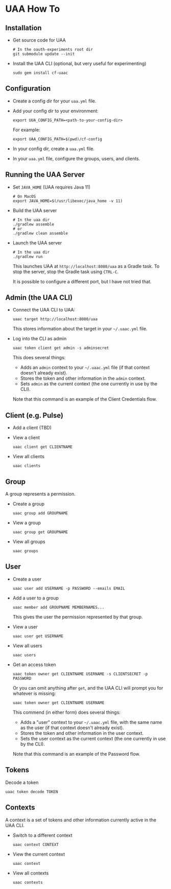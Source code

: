 # UAA How To

## Installation

- Get source code for UAA

      # In the oauth-experiments root dir
      git submodule update --init

- Install the UAA CLI (optional, but very useful for experimenting)

      sudo gem install cf-uaac

## Configuration

- Create a config dir for your `uaa.yml` file.

- Add your config dir to your environment:

      export UUA_CONFIG_PATH=<path-to-your-config-dir>

  For example:

      export UAA_CONFIG_PATH=$(pwd)/cf-config

- In your config dir, create a `uaa.yml` file.

- In your `uaa.yml` file, configure the groups, users, and clients.

## Running the UAA Server

- Set `JAVA_HOME` (UAA requires Java 11)

      # On MacOS
      export JAVA_HOME=$(/usr/libexec/java_home -v 11)

- Build the UAA server

      # In the uaa dir
      ./gradlew assemble
      # or
      ./gradlew clean assemble

- Launch the UAA server

      # In the uaa dir
      ./gradlew run

  This launches UAA at `http://localhost:8080/uaa`
  as a Gradle task.
  To stop the server,
  stop the Gradle task
  using `CTRL-C`.

  It is possible to configure a different port,
  but I have not tried that.

## Admin (the UAA CLI)

- Connect the UAA CLI to UAA:

      uaac target http://localhost:8080/uaa

  This stores information about the target
  in your `~/.uaac.yml` file.

- Log into the CLI as admin

      uaac token client get admin -s adminsecret

  This does several things:

  - Adds an `admin` context
    to your `~/.uaac.yml` file
    (if that context doesn't already exist).
  - Stores the token and other information
    in the `admin` context.
  - Sets `admin` as the current context
    (the one currently in use by the CLI).

  Note that this command is an example of the Client Credentials flow.

## Client (e.g. Pulse)

- Add a client (TBD)

- View a client

      uaac client get CLIENTNAME

- View all clients

      uaac clients

## Group

A group represents a permission.

- Create a group

      uaac group add GROUPNAME

- View a group

      uaac group get GROUPNAME

- View all groups

      uaac groups

## User

- Create a user

      uaac user add USERNAME -p PASSWORD --emails EMAIL

- Add a user to a group

      uaac member add GROUPNAME MEMBERNAMES...

  This gives the user the permission represented by that group.

- View a user

      uaac user get USERNAME

- View all users

      uaac users

- Get an access token

      uaac token owner get CLIENTNAME USERNAME -s CLIENTSECRET -p PASSWORD

  Or you can omit anything after `get`, and the UAA CLI will prompt you for
  whatever is missing:

      uaac token owner get CLIENTNAME USERNAME

  This commend (in either form) does several things:
  - Adds a "user" context
    to your `~/.uaac.yml` file,
    with the same name as the user
    (if that context doesn't already exist).
  - Stores the token and other information
    in the user context.
  - Sets the user context as the current context
    (the one currently in use by the CLI).

  Note that this command is an example of the Password flow.

## Tokens

Decode a token

    uaac token decode TOKEN

## Contexts

A context is a set of tokens and other information
currently active in the UAA CLI.

- Switch to a different context

      uaac context CONTEXT

- View the current context

      uaac context

- View all contexts

      uaac contexts
